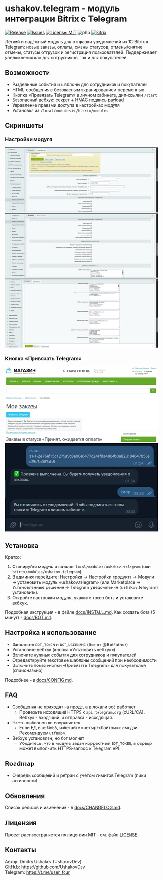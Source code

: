 # ushakov.telegram - модуль интеграции Bitrix с Telegram

<!-- [![Version](https://img.shields.io/badge/version-1.0.0-blue.svg)](./docs/CHANGELOG.md) -->
[![Release](https://img.shields.io/github/v/release/UshakovDev/ushakov.telegram?sort=semver)](https://github.com/UshakovDev/ushakov.telegram/releases)
[![Issues](https://img.shields.io/github/issues/UshakovDev/ushakov.telegram)](https://github.com/UshakovDev/ushakov.telegram/issues)
[![License: MIT](https://img.shields.io/badge/License-MIT-green.svg)](./LICENSE)
![php](https://img.shields.io/badge/PHP-7.4%2B%20|%208.0%2B-blue)
[![Bitrix](https://img.shields.io/badge/Bitrix-D7%20Module-orange.svg)](https://dev.1c-bitrix.ru)

Лёгкий и надёжный модуль для отправки уведомлений из 1C‑Bitrix в Telegram: новые заказы, оплаты, смены статусов, отмены/снятие отмены, статусы отгрузок и регистрация пользователей. Поддерживает уведомления как для сотрудников, так и для покупателей.

## Возможности
- Раздельные события и шаблоны для сотрудников и покупателей
- HTML‑сообщения с безопасным экранированием переменных
- Кнопка «Привязать Telegram» в личном кабинете, дип‑ссылки `/start`
- Безопасный вебхук: секрет + HMAC подпись payload
- Управление правами доступа в настройках модуля
- Установка из `/local/modules` и `/bitrix/modules`

## Скриншоты
### Настройки модуля
![Settings 1](docs/images/settings1.jpg)
![Settings 2](docs/images/settings2.jpg)
![Settings 3](docs/images/settings3.jpg)

### Кнопка «Привязать Telegram»
![Bind Telegram 1](docs/images/bind-telegram1.jpg)
![Bind Telegram 2](docs/images/bind-telegram2.jpg)

## Установка
Кратко:
1. Скопируйте модуль в каталог `local/modules/ushakov.telegram` (или `bitrix/modules/ushakov.telegram`).
2. В админке перейдите: Настройки → Настройки продукта → Модули → установить модуль «ushakov.telegram» (или Marketplace → Установленные решения → Telegram уведомления (ushakov.telegram) установить).
3. Откройте настройки модуля, укажите токен бота и установите вебхук.

Подробная инструкция - в файле [docs/INSTALL.md](./docs/INSTALL.md).
Как создать бота (5 минут) - [docs/BOT.md](./docs/BOT.md).

## Настройка и использование
- Заполните `BOT_TOKEN` и `BOT_USERNAME` (бот от @BotFather)
- Установите вебхук (кнопка «Установить вебхук»)
- Включите нужные события для сотрудников и покупателей
- Отредактируйте текстовые шаблоны сообщений при необходимости
- Включите показ кнопки «Привязать Telegram» для покупателей (опционально)

Подробнее - в [docs/CONFIG.md](./docs/CONFIG.md).

## FAQ
- Сообщения не приходят на проде, а в локали всё работает
  - Проверьте исходящий HTTPS к `api.telegram.org` (cURL/CA). Вебхук - входящий, а отправка - исходящая.
- Часть шаблонов не сохраняется
  - Если БД в `utf8mb3`, избегайте «четырёхбайтных» эмодзи. Рекомендуем `utf8mb4`.
- Вебхук установлен, но бот молчит
  - Убедитесь, что в модуле задан корректный `BOT_TOKEN`, а сервер может выполнить HTTPS‑запрос к Telegram API.

## Roadmap
- Очередь сообщений и ретраи с учётом лимитов Telegram (пики активности)

## Обновления
Список релизов и изменений - в [docs/CHANGELOG.md](./docs/CHANGELOG.md).

## Лицензия
Проект распространяется по лицензии MIT - см. файл [LICENSE](./LICENSE).

## Контакты
Автор: Dmitry Ushakov (UshakovDev)<br>
GitHub: https://github.com/UshakovDev<br>
Telegram: https://t.me/user_four